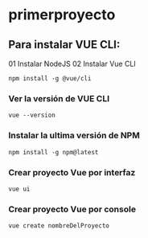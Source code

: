 # primerproyecto

## Para instalar VUE CLI:
01 Instalar NodeJS
02 Instalar Vue CLI

```
npm install -g @vue/cli
```

### Ver la versión de VUE CLI
```
vue --version
```

### Instalar la ultima versión de NPM
```
npm install -g npm@latest
```

### Crear proyecto Vue por interfaz
```
vue ui
```

### Crear proyecto Vue por console
```
vue create nombreDelProyecto
```